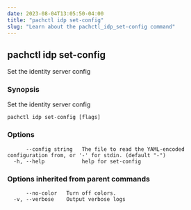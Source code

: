 ```yaml
---
date: 2023-08-04T13:05:50-04:00
title: "pachctl idp set-config"
slug: "Learn about the pachctl_idp_set-config command"
---
```


## pachctl idp set-config

Set the identity server config

### Synopsis

Set the identity server config

```
pachctl idp set-config [flags]
```

### Options

```
      --config string   The file to read the YAML-encoded configuration from, or '-' for stdin. (default "-")
  -h, --help            help for set-config
```

### Options inherited from parent commands

```
      --no-color   Turn off colors.
  -v, --verbose    Output verbose logs
```

